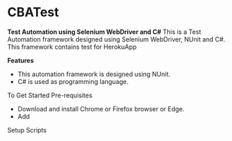 # CBATest
**Test Automation using Selenium WebDriver and C#**
This is a Test Automation framework designed using Selenium WebDriver, NUnit and C#.
This framework contains test for HerokuApp

**Features**
- This automation framework is designed using NUnit.
- C# is used as programming language.

To Get Started
Pre-requisites
- Download and install Chrome or Firefox browser or Edge.
- Add

Setup Scripts
